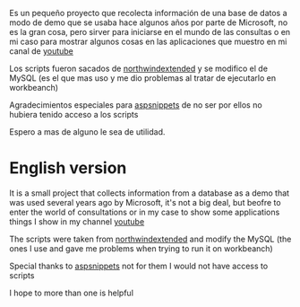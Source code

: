 Es un pequeño proyecto que recolecta información de una base de datos a modo de demo que se usaba hace algunos años por parte de Microsoft, no es la gran cosa, pero sirver para iniciarse en el mundo de las consultas o en mi caso para mostrar algunos cosas en las aplicaciones que muestro en mi canal de [youtube](http://youtube.com/nayosx)

Los scripts fueron sacados de [northwindextended](https://code.google.com/archive/p/northwindextended/downloads) y se modifico el de MySQL (es el que mas uso y me dio problemas al tratar de ejecutarlo en workbeanch)

Agradecimientos especiales para [aspsnippets](http://www.aspsnippets.com/Articles/Download-and-Install-Microsoft-Northwind-Sample-database-in-MySql.aspx) de no ser por ellos no hubiera tenido acceso a los scripts

Espero a mas de alguno le sea de utilidad.

# English version

It is a small project that collects information from a database as a demo that was used several years ago by Microsoft, it's not a big deal, but beofre to enter the world of consultations or in my case to show some applications things I show in my channel [youtube](http://youtube.com/nayosx)

The scripts were taken from [northwindextended](https://code.google.com/archive/p/northwindextended/downloads) and modify the MySQL (the ones I use and gave me problems when trying to run it on workbeanch)

Special thanks to [aspsnippets](http://www.aspsnippets.com/Articles/Download-and-Install-Microsoft-Northwind-Sample-database-in-MySql.aspx) not for them I would not have access to scripts

I hope to more than one is helpful

